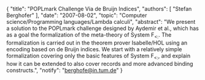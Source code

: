 {
    "title": "POPLmark Challenge Via de Bruijn Indices",
    "authors": [
        "Stefan Berghofer"
    ],
    "date": "2007-08-02",
    "topic": "Computer science/Programming languages/Lambda calculi",
    "abstract": "We present a solution to the POPLmark challenge designed by Aydemir et al., which has as a goal the formalization of the meta-theory of System F<sub>&lt;:</sub>. The formalization is carried out in the theorem prover Isabelle/HOL using an encoding based on de Bruijn indices. We start with a relatively simple formalization covering only the basic features of System F<sub>&lt;:</sub>, and explain how it can be extended to also cover records and more advanced binding constructs.",
    "notify": "berghofe@in.tum.de"
}